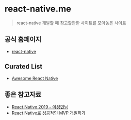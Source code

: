 # react-native.me

> react-native 개발할 때 참고할만한 사이트를 모아놓은 사이트

## 공식 홈페이지

* [react-native](https://facebook.github.io/react-native/)

## Curated List

* [Awesome React Native](https://www.awesome-react-native.com/)


## 좋은 참고자료

* [React Native 2019 - 이성민님](https://www.notion.so/React-Native-2019-506432aa91a646dcb2d1fbbb166b7dd3)
* [React Native로 성공적인 MVP 개발하기](https://drive.google.com/file/d/1LKtyaDE9qnrqOeJvQRhIhWqdZ229ofR7/view?fbclid=IwAR3CXaz0HevOfkHG4DsAoWeh-a67EAAfQaVBZrxl7RNla3uG-sI3J0ggTkQ)
